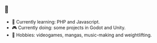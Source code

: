 ## 👋

* 🌱 Currently learning: PHP and Javascript.
* 🎮 Currently doing: some projects in Godot and Unity.
* 🎨 Hobbies: videogames, mangas, music-making and weightlifting.
